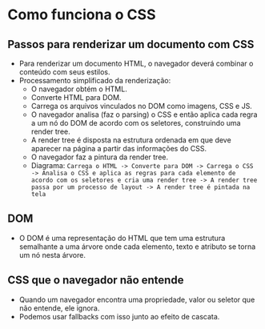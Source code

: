 # Como funciona o CSS

## Passos para renderizar um documento com CSS

- Para renderizar um documento HTML, o navegador deverá combinar o conteúdo com seus estilos.
- Processamento simplificado da renderização:
  - O navegador obtém o HTML.
  - Converte HTML para DOM.
  - Carrega os arquivos vinculados no DOM como imagens, CSS e JS.
  - O navegador analisa (faz o parsing) o CSS e então aplica cada regra a um nó do DOM de acordo com os seletores, construindo uma render tree.
  - A render tree é disposta na estrutura ordenada em que deve aparecer na página a partir das informações do CSS.
  - O navegador faz a pintura da render tree.
  - Diagrama: `Carrega o HTML -> Converte para DOM -> Carrega o CSS -> Analisa o CSS e aplica as regras para cada elemento de acordo com os seletores e cria uma render tree -> A render tree passa por um processo de layout -> A render tree é pintada na tela`

## DOM

- O DOM é uma representação do HTML que tem uma estrutura semalhante a uma árvore onde cada elemento, texto e atributo se torna um nó nesta árvore.

## CSS que o navegador não entende

- Quando um navegador encontra uma propriedade, valor ou seletor que não entende, ele ignora.
- Podemos usar fallbacks com isso junto ao efeito de cascata.
